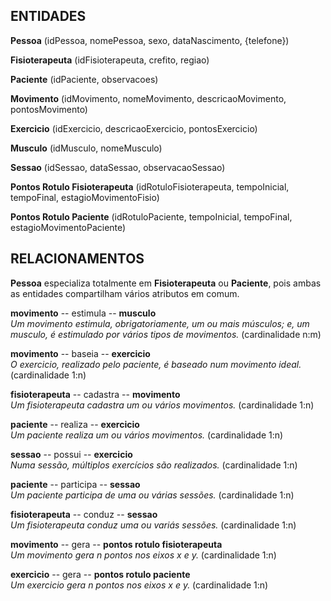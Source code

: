 
## ENTIDADES
**Pessoa** (idPessoa, nomePessoa, sexo, dataNascimento, {telefone})

**Fisioterapeuta** (idFisioterapeuta, crefito, regiao)

**Paciente** (idPaciente, observacoes)

**Movimento** (idMovimento, nomeMovimento, descricaoMovimento, pontosMovimento)

**Exercicio** (idExercicio, descricaoExercicio, pontosExercicio)

**Musculo** (idMusculo, nomeMusculo)

**Sessao** (idSessao, dataSessao, observacaoSessao)

**Pontos Rotulo Fisioterapeuta** (idRotuloFisioterapeuta, tempoInicial, tempoFinal, estagioMovimentoFisio)

**Pontos Rotulo Paciente** (idRotuloPaciente, tempoInicial, tempoFinal, estagioMovimentoPaciente)

## RELACIONAMENTOS
**Pessoa** especializa totalmente em **Fisioterapeuta** ou **Paciente**, pois ambas as entidades compartilham vários atributos em comum.

**movimento** -- estimula -- **musculo** <br />
_Um movimento estimula, obrigatoriamente, um ou mais músculos; e, um musculo, é estimulado por vários tipos de movimentos._ (cardinalidade n:m) <br />

**movimento** -- baseia -- **exercicio** <br />
_O exercicio, realizado pelo paciente, é baseado num movimento ideal._ (cardinalidade 1:n)  <br />

**fisioterapeuta** -- cadastra -- **movimento** <br />
_Um fisioterapeuta cadastra um ou vários movimentos._ (cardinalidade 1:n)  <br />

**paciente** -- realiza -- **exercicio** <br />
_Um paciente realiza um ou vários movimentos._ (cardinalidade 1:n)  <br />

**sessao** -- possui -- **exercicio** <br />
_Numa sessão, múltiplos exercícios são realizados._ (cardinalidade 1:n)

**paciente** -- participa -- **sessao** <br />
_Um paciente participa de uma ou várias sessões._ (cardinalidade 1:n)

**fisioterapeuta** -- conduz -- **sessao** <br />
_Um fisioterapeuta conduz uma ou variás sessões._ (cardinalidade 1:n)

**movimento** -- gera -- **pontos rotulo fisioterapeuta** <br />
_Um movimento gera n pontos nos eixos x e y._ (cardinalidade 1:n)

**exercicio** -- gera -- **pontos rotulo paciente** <br />
_Um exercicio gera n pontos nos eixos x e y._ (cardinalidade 1:n)
